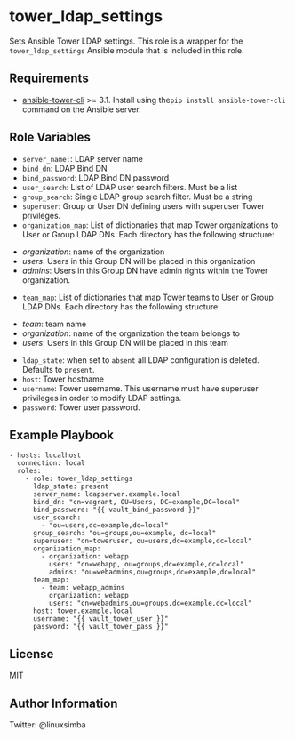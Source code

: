 tower_ldap_settings
=========
Sets Ansible Tower LDAP settings. This role is a wrapper for the ``tower_ldap_settings`` Ansible module that is included in this role.

Requirements
------------

* [ansible-tower-cli](https://github.com/ansible/tower-cli) >= 3.1. Install using the``pip install ansible-tower-cli`` command on the Ansible server.

Role Variables
--------------

* ``server_name:``: LDAP server name
* ``bind_dn``: LDAP Bind DN
* ``bind_password``: LDAP Bind DN password
* ``user_search``: List of LDAP user search filters. Must be a list
* ``group_search``: Single LDAP group search filter.  Must be a string
* ``superuser``: Group or User DN defining users with superuser Tower privileges.
* ``organization_map``: List of dictionaries that map Tower organizations to User or Group LDAP DNs. Each directory has the following structure:
 - _organization_: name of the organization
 -  _users_: Users in this Group DN will be placed in this organization
 - _admins_: Users in this Group DN have admin rights within the Tower organization.
* ``team_map``: List of dictionaries that map Tower teams  to User or Group LDAP DNs. Each directory has the following structure:
- _team_: team name
 - _organization_: name of the organization the  team belongs to
 -  _users_: Users in this Group DN will be placed in this team
* ``ldap_state``: when set to ``absent`` all LDAP configuration is deleted. Defaults to ``present``.
* ``host``: Tower hostname
* ``username``: Tower username. This username must have superuser privileges in order to modify LDAP settings.
* ``password``: Tower user password.

Example Playbook
----------------

```
- hosts: localhost
  connection: local
  roles:
    - role: tower_ldap_settings
      ldap_state: present
      server_name: ldapserver.example.local
      bind_dn: "cn=vagrant, OU=Users, DC=example,DC=local"
      bind_password: "{{ vault_bind_password }}"
      user_search:
        - "ou=users,dc=example,dc=local"
      group_search: "ou=groups,ou=example, dc=local"
      superuser: "cn=toweruser, ou=users,dc=example,dc=local"
      organization_map:
        - organization: webapp
          users: "cn=webapp, ou=groups,dc=example,dc=local"
          admins: "ou=webadmins,ou=groups,dc=example,dc=local"
      team_map:
        - team: webapp_admins
          organization: webapp
          users: "cn=webadmins,ou=groups,dc=example,dc=local"
      host: tower.example.local
      username: "{{ vault_tower_user }}"
      password: "{{ vault_tower_pass }}"
```


License
-------

MIT

Author Information
------------------

Twitter: @linuxsimba
